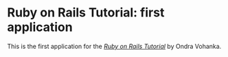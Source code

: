# Ruby on Rails Tutorial: first application

This is the first application for the
[*Ruby on Rails Tutorial*](http://railstutorial.org/)
by Ondra Vohanka.